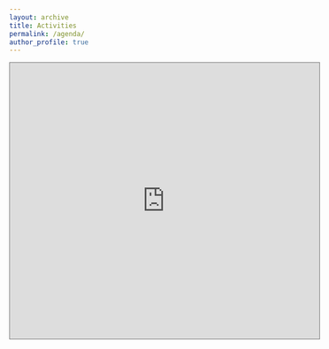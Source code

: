 ```yaml
---
layout: archive
title: Activities
permalink: /agenda/
author_profile: true
---
```


<iframe  width="560" height="500" src="https://calendar.google.com/calendar/embed?height=600&amp;wkst=1&amp;bgcolor=%23AD1457&amp;ctz=Asia%2FHong_Kong&amp;src=NDZzcnNjb2N2N24zNm9hNmwyYXU2ODg5NHNAZ3JvdXAuY2FsZW5kYXIuZ29vZ2xlLmNvbQ&amp;src=ZW4uY2hpbmEjaG9saWRheUBncm91cC52LmNhbGVuZGFyLmdvb2dsZS5jb20&amp;color=%233F51B5&amp;color=%237986CB&amp;showTitle=1&amp;mode=AGENDA&amp;showNav=0" style="border:solid 1px #777" frameborder="0" scrolling="no"></iframe>


<script type='text/javascript' id='clustrmaps' src='//cdn.clustrmaps.com/map_v2.js?cl=ffffff&w=560&t=tt&d=Ax_Xpj7-FEM44WGTyf9BO4Z4XFRkiYUvs7ZHhNaj8t4'></script>


<body>
    <div id="box" style="width: 560px; height: 250px">
    </div>
    <script type='text/javascript' id='clustrmaps' src='//cdn.clustrmaps.com/map_v2.js?cl=ffffff&w=560&t=tt&d=Ax_Xpj7-FEM44WGTyf9BO4Z4XFRkiYUvs7ZHhNaj8t4'></script>
  </body>
